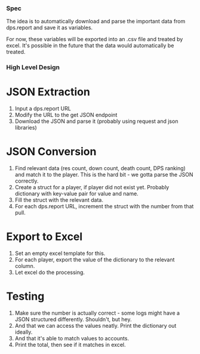 ### Spec
The idea is to automatically download and parse the important data from dps.report and save it as variables.

For now, these variables will be exported into an .csv file and treated by excel. It's possible in the future that the data would automatically be treated. 

### High Level Design

# JSON Extraction
1) Input a dps.report URL
2) Modify the URL to the get JSON endpoint
3) Download the JSON and parse it (probably using request and json libraries)

# JSON Conversion
1) Find relevant data (res count, down count, death count, DPS ranking) and match it to the player. This is the hard bit - we gotta parse the JSON correctly. 
2) Create a struct for a player, if player did not exist yet. Probably dictionary with key-value pair for value and name. 
3) Fill the struct with the relevant data.
4) For each dps.report URL, increment the struct with the number from that pull.

# Export to Excel
1) Set an empty excel template for this.
2) For each player, export the value of the dictionary to the relevant column. 
3) Let excel do the processing. 

# Testing
1) Make sure the number is actually correct - some logs might have a JSON structured differently. Shouldn't, but hey.
2) And that we can access the values neatly. Print the dictionary out ideally.
3) And that it's able to match values to accounts.
4) Print the total, then see if it matches in excel.